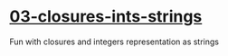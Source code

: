 # [03-closures-ints-strings](https://github.com/mobilelabclass-itp/03-closures-ints-strings)
Fun with closures and integers representation as strings
